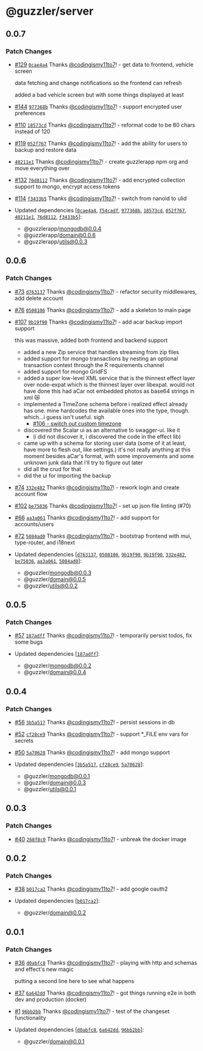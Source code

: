 # @guzzler/server

## 0.0.7

### Patch Changes

- [#129](https://github.com/codingismy11to7/guzzler/pull/129) [`0cae4a4`](https://github.com/codingismy11to7/guzzler/commit/0cae4a40114003a39a54da38a86ff269d322308d) Thanks [@codingismy11to7](https://github.com/codingismy11to7)! - get data to frontend, vehicle screen

  data fetching and change notifications so the frontend can refresh

  added a bad vehicle screen but with some things displayed at least

- [#144](https://github.com/codingismy11to7/guzzler/pull/144) [`977368b`](https://github.com/codingismy11to7/guzzler/commit/977368b971daa906d97766f8631afcd7595a3681) Thanks [@codingismy11to7](https://github.com/codingismy11to7)! - support encrypted user preferences

- [#110](https://github.com/codingismy11to7/guzzler/pull/110) [`18573cd`](https://github.com/codingismy11to7/guzzler/commit/18573cd92087cbc9ed166039cec2b354e9faec7e) Thanks [@codingismy11to7](https://github.com/codingismy11to7)! - reformat code to be 80 chars instead of 120

- [#119](https://github.com/codingismy11to7/guzzler/pull/119) [`052f767`](https://github.com/codingismy11to7/guzzler/commit/052f767e3ddff21f5936691ad3b0c4e9c6b228e7) Thanks [@codingismy11to7](https://github.com/codingismy11to7)! - add the ability for users to backup and restore data

- [`40211e1`](https://github.com/codingismy11to7/guzzler/commit/40211e10d0a3823543dde404c8a1c36f3f9c3697) Thanks [@codingismy11to7](https://github.com/codingismy11to7)! - create guzzlerapp npm org and move everything over

- [#132](https://github.com/codingismy11to7/guzzler/pull/132) [`76d8112`](https://github.com/codingismy11to7/guzzler/commit/76d8112b987c32af67c9e26c55112c5356bb4c5e) Thanks [@codingismy11to7](https://github.com/codingismy11to7)! - add encrypted collection support to mongo, encrypt access tokens

- [#114](https://github.com/codingismy11to7/guzzler/pull/114) [`f3433b5`](https://github.com/codingismy11to7/guzzler/commit/f3433b51c2746b884b7e8a485ca785b0d589f57a) Thanks [@codingismy11to7](https://github.com/codingismy11to7)! - switch from nanoid to ulid

- Updated dependencies [[`0cae4a4`](https://github.com/codingismy11to7/guzzler/commit/0cae4a40114003a39a54da38a86ff269d322308d), [`f54cadf`](https://github.com/codingismy11to7/guzzler/commit/f54cadf1f3dbc72f0523df9ae5ba25cfb44f4f4a), [`977368b`](https://github.com/codingismy11to7/guzzler/commit/977368b971daa906d97766f8631afcd7595a3681), [`18573cd`](https://github.com/codingismy11to7/guzzler/commit/18573cd92087cbc9ed166039cec2b354e9faec7e), [`052f767`](https://github.com/codingismy11to7/guzzler/commit/052f767e3ddff21f5936691ad3b0c4e9c6b228e7), [`40211e1`](https://github.com/codingismy11to7/guzzler/commit/40211e10d0a3823543dde404c8a1c36f3f9c3697), [`76d8112`](https://github.com/codingismy11to7/guzzler/commit/76d8112b987c32af67c9e26c55112c5356bb4c5e), [`f3433b5`](https://github.com/codingismy11to7/guzzler/commit/f3433b51c2746b884b7e8a485ca785b0d589f57a)]:
  - @guzzlerapp/mongodb@0.0.4
  - @guzzlerapp/domain@0.0.6
  - @guzzlerapp/utils@0.0.3

## 0.0.6

### Patch Changes

- [#73](https://github.com/codingismy11to7/guzzler/pull/73) [`d763137`](https://github.com/codingismy11to7/guzzler/commit/d763137cde3a466640f2f7bdc3bd125aa3f46946) Thanks [@codingismy11to7](https://github.com/codingismy11to7)! - refactor security middlewares, add delete account

- [#76](https://github.com/codingismy11to7/guzzler/pull/76) [`0508106`](https://github.com/codingismy11to7/guzzler/commit/0508106a7513465adab70c8e4baf0c3b3da139b4) Thanks [@codingismy11to7](https://github.com/codingismy11to7)! - add a skeleton to main page

- [#107](https://github.com/codingismy11to7/guzzler/pull/107) [`9b19f90`](https://github.com/codingismy11to7/guzzler/commit/9b19f902fc4bd7feb5494c8e1eeb4a844e5adb32) Thanks [@codingismy11to7](https://github.com/codingismy11to7)! - add acar backup import support

  this was massive, added both frontend and backend support

  - added a new Zip service that handles streaming from zip files
  - added support for mongo transactions by nesting an optional transaction
    context through the R requirements channel
  - added support for mongo GridFS
  - added a super low-level XML service that is the thinnest effect layer over
    node-expat which is the thinnest layer over libexpat. would not have done
    this had aCar not embedded photos as base64 strings in xml 😿
  - implemented a TimeZone schema before i realized effect already has one.
    mine hardcodes the available ones into the type, though. which...i guess
    isn't useful. sigh
    - [#106 - switch out custom timezone](https://github.com/codingismy11to7/guzzler/issues/106)
  - discovered the Scalar ui as an alternative to swagger-ui. like it
    - (i did not discover it, i discovered the code in the effect lib)
  - came up with a schema for storing user data (some of it at least, have
    more to flesh out, like settings.) it's not really anything at this moment
    besides aCar's format, with some improvements and some unknown junk data that
    i'll try to figure out later
  - did all the crud for that
  - did the ui for importing the backup

- [#74](https://github.com/codingismy11to7/guzzler/pull/74) [`332e482`](https://github.com/codingismy11to7/guzzler/commit/332e482b31189dd77d483e163e24896826df8ada) Thanks [@codingismy11to7](https://github.com/codingismy11to7)! - rework login and create account flow

- [#102](https://github.com/codingismy11to7/guzzler/pull/102) [`be75036`](https://github.com/codingismy11to7/guzzler/commit/be75036054e7b632fc83b7e08cbf351a248c9843) Thanks [@codingismy11to7](https://github.com/codingismy11to7)! - set up json file linting (#70)

- [#66](https://github.com/codingismy11to7/guzzler/pull/66) [`aa3a061`](https://github.com/codingismy11to7/guzzler/commit/aa3a061fafc3c52de8f32899fb5c7a8e5507d84c) Thanks [@codingismy11to7](https://github.com/codingismy11to7)! - add support for accounts/users

- [#72](https://github.com/codingismy11to7/guzzler/pull/72) [`5084ad0`](https://github.com/codingismy11to7/guzzler/commit/5084ad0b0662986939320d4d1cc38b0c01318d69) Thanks [@codingismy11to7](https://github.com/codingismy11to7)! - bootstrap frontend with mui, type-router, and i18next

- Updated dependencies [[`d763137`](https://github.com/codingismy11to7/guzzler/commit/d763137cde3a466640f2f7bdc3bd125aa3f46946), [`0508106`](https://github.com/codingismy11to7/guzzler/commit/0508106a7513465adab70c8e4baf0c3b3da139b4), [`9b19f90`](https://github.com/codingismy11to7/guzzler/commit/9b19f902fc4bd7feb5494c8e1eeb4a844e5adb32), [`9b19f90`](https://github.com/codingismy11to7/guzzler/commit/9b19f902fc4bd7feb5494c8e1eeb4a844e5adb32), [`332e482`](https://github.com/codingismy11to7/guzzler/commit/332e482b31189dd77d483e163e24896826df8ada), [`be75036`](https://github.com/codingismy11to7/guzzler/commit/be75036054e7b632fc83b7e08cbf351a248c9843), [`aa3a061`](https://github.com/codingismy11to7/guzzler/commit/aa3a061fafc3c52de8f32899fb5c7a8e5507d84c), [`5084ad0`](https://github.com/codingismy11to7/guzzler/commit/5084ad0b0662986939320d4d1cc38b0c01318d69)]:
  - @guzzler/mongodb@0.0.3
  - @guzzler/domain@0.0.5
  - @guzzler/utils@0.0.2

## 0.0.5

### Patch Changes

- [#57](https://github.com/codingismy11to7/guzzler/pull/57) [`187adff`](https://github.com/codingismy11to7/guzzler/commit/187adff383e58c7cf7670334613d7523c5708e8d) Thanks [@codingismy11to7](https://github.com/codingismy11to7)! - temporarily persist todos, fix some bugs

- Updated dependencies [[`187adff`](https://github.com/codingismy11to7/guzzler/commit/187adff383e58c7cf7670334613d7523c5708e8d)]:
  - @guzzler/mongodb@0.0.2
  - @guzzler/domain@0.0.4

## 0.0.4

### Patch Changes

- [#56](https://github.com/codingismy11to7/guzzler/pull/56) [`3b5a517`](https://github.com/codingismy11to7/guzzler/commit/3b5a51750b1521ac8f58cac85bae8739d6c30150) Thanks [@codingismy11to7](https://github.com/codingismy11to7)! - persist sessions in db

- [#52](https://github.com/codingismy11to7/guzzler/pull/52) [`cf28ce9`](https://github.com/codingismy11to7/guzzler/commit/cf28ce904d7920bb0405677251a5ca55feedd7dc) Thanks [@codingismy11to7](https://github.com/codingismy11to7)! - support \*\_FILE env vars for secrets

- [#50](https://github.com/codingismy11to7/guzzler/pull/50) [`5a70628`](https://github.com/codingismy11to7/guzzler/commit/5a7062851272c0f25fe3fadd1e890ae314f15b67) Thanks [@codingismy11to7](https://github.com/codingismy11to7)! - add mongo support

- Updated dependencies [[`3b5a517`](https://github.com/codingismy11to7/guzzler/commit/3b5a51750b1521ac8f58cac85bae8739d6c30150), [`cf28ce9`](https://github.com/codingismy11to7/guzzler/commit/cf28ce904d7920bb0405677251a5ca55feedd7dc), [`5a70628`](https://github.com/codingismy11to7/guzzler/commit/5a7062851272c0f25fe3fadd1e890ae314f15b67)]:
  - @guzzler/mongodb@0.0.1
  - @guzzler/domain@0.0.3
  - @guzzler/utils@0.0.1

## 0.0.3

### Patch Changes

- [#40](https://github.com/codingismy11to7/guzzler/pull/40) [`268f8c0`](https://github.com/codingismy11to7/guzzler/commit/268f8c071ae6381bc93293a195edf04ebe5ac7ea) Thanks [@codingismy11to7](https://github.com/codingismy11to7)! - unbreak the docker image

## 0.0.2

### Patch Changes

- [#38](https://github.com/codingismy11to7/guzzler/pull/38) [`b017ca2`](https://github.com/codingismy11to7/guzzler/commit/b017ca23bf8feb4cb933cca7836f4e82e7635d01) Thanks [@codingismy11to7](https://github.com/codingismy11to7)! - add google oauth2

- Updated dependencies [[`b017ca2`](https://github.com/codingismy11to7/guzzler/commit/b017ca23bf8feb4cb933cca7836f4e82e7635d01)]:
  - @guzzler/domain@0.0.2

## 0.0.1

### Patch Changes

- [#36](https://github.com/codingismy11to7/guzzler/pull/36) [`d0abfc8`](https://github.com/codingismy11to7/guzzler/commit/d0abfc8c7dc0c34a5e7b387fe447b437041118de) Thanks [@codingismy11to7](https://github.com/codingismy11to7)! - playing with http and schemas and effect's new magic

  putting a second line here to see what happens

- [#37](https://github.com/codingismy11to7/guzzler/pull/37) [`6a642dd`](https://github.com/codingismy11to7/guzzler/commit/6a642dd4d62bbd414b1d1c055f9cc0eb28042207) Thanks [@codingismy11to7](https://github.com/codingismy11to7)! - got things running e2e in both dev and production (docker)

- [#1](https://github.com/codingismy11to7/guzzler/pull/1) [`96bb2bb`](https://github.com/codingismy11to7/guzzler/commit/96bb2bbad2a09fade02a138cf97a81f7c2c1aa9c) Thanks [@codingismy11to7](https://github.com/codingismy11to7)! - test of the changeset functionality

- Updated dependencies [[`d0abfc8`](https://github.com/codingismy11to7/guzzler/commit/d0abfc8c7dc0c34a5e7b387fe447b437041118de), [`6a642dd`](https://github.com/codingismy11to7/guzzler/commit/6a642dd4d62bbd414b1d1c055f9cc0eb28042207), [`96bb2bb`](https://github.com/codingismy11to7/guzzler/commit/96bb2bbad2a09fade02a138cf97a81f7c2c1aa9c)]:
  - @guzzler/domain@0.0.1
